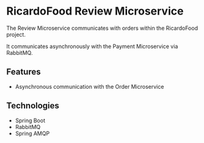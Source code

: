 # RicardoFood Review Microservice

The Review Microservice communicates with orders within the RicardoFood project.

It communicates asynchronously with the Payment Microservice via RabbitMQ.

## Features
- Asynchronous communication with the Order Microservice

## Technologies

- Spring Boot
- RabbitMQ
- Spring AMQP


